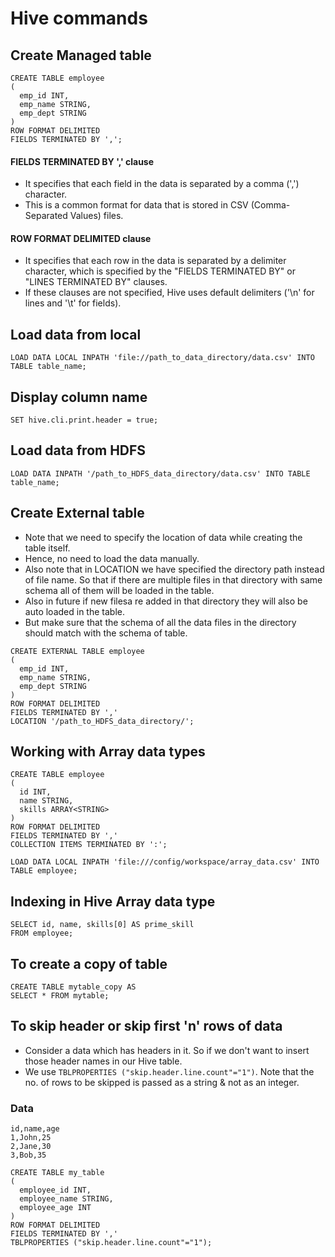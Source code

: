 # Hive commands

## Create Managed table
```
CREATE TABLE employee
(
  emp_id INT,
  emp_name STRING,
  emp_dept STRING
)
ROW FORMAT DELIMITED
FIELDS TERMINATED BY ',';
```
#### FIELDS TERMINATED BY ',' clause 
- It specifies that each field in the data is separated by a comma (',') character. 
- This is a common format for data that is stored in CSV (Comma-Separated Values) files.

#### ROW FORMAT DELIMITED clause
- It specifies that each row in the data is separated by a delimiter character, which is specified by the "FIELDS TERMINATED BY" or "LINES TERMINATED BY" clauses. 
- If these clauses are not specified, Hive uses default delimiters ('\n' for lines and '\t' for fields).

## Load data from local
```
LOAD DATA LOCAL INPATH 'file://path_to_data_directory/data.csv' INTO TABLE table_name;
```

## Display column name
```
SET hive.cli.print.header = true;
```

## Load data from HDFS
```
LOAD DATA INPATH '/path_to_HDFS_data_directory/data.csv' INTO TABLE table_name;
```

## Create External table
- Note that we need to specify the location of data while creating the table itself.
- Hence, no need to load the data manually.
- Also note that in LOCATION we have specified the directory path instead of file name. So that if there are multiple files in that directory with same schema all of them will be loaded in the table.
- Also in future if new filesa re added in that directory they will also be auto loaded in the table.
- But make sure that the schema of all the data files in the directory should match with the schema of table.
```
CREATE EXTERNAL TABLE employee
(
  emp_id INT,
  emp_name STRING,
  emp_dept STRING
)
ROW FORMAT DELIMITED
FIELDS TERMINATED BY ','
LOCATION '/path_to_HDFS_data_directory/';
```


## Working with Array data types
```
CREATE TABLE employee
(
  id INT,
  name STRING,
  skills ARRAY<STRING>
)
ROW FORMAT DELIMITED
FIELDS TERMINATED BY ','
COLLECTION ITEMS TERMINATED BY ':';
```
```
LOAD DATA LOCAL INPATH 'file:///config/workspace/array_data.csv' INTO TABLE employee;
```

## Indexing in Hive Array data type
```
SELECT id, name, skills[0] AS prime_skill
FROM employee;
```

## To create a copy of table
```
CREATE TABLE mytable_copy AS
SELECT * FROM mytable;
```

## To skip header or skip first 'n' rows of data
- Consider a data which has headers in it. So if we don't want to insert those header names in our Hive table.
- We use ```TBLPROPERTIES ("skip.header.line.count"="1")```. Note that the no. of rows to be skipped is passed as a string & not as an integer.
### Data
```
id,name,age
1,John,25
2,Jane,30
3,Bob,35
```
```
CREATE TABLE my_table 
(
  employee_id INT,
  employee_name STRING,
  employee_age INT
)
ROW FORMAT DELIMITED
FIELDS TERMINATED BY ','
TBLPROPERTIES ("skip.header.line.count"="1");
```
